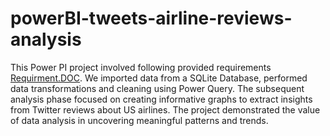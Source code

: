 # powerBI-tweets-airline-reviews-analysis

This Power PI project involved following provided requirements <a href="https://docs.google.com/document/d/1O7tlqL9zMbTAGUVulYknMTfAkXyhTTjP8kyADhOOK2I/edit" target="_blank">Requirment.DOC</a>. We imported data from a SQLite Database, performed data transformations and cleaning using Power Query. The subsequent analysis phase focused on creating informative graphs to extract insights from Twitter reviews about US airlines. The project demonstrated the value of data analysis in uncovering meaningful patterns and trends.
